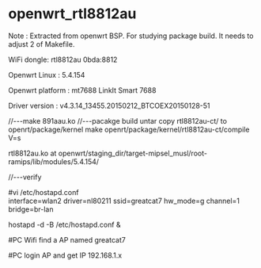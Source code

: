 # openwrt_rtl8812au
Note : 
	Extracted from openwrt BSP. For studying package build.
	It needs to adjust 2 of Makefile.

WiFi dongle:
	rtl8812au 0bda:8812

Openwrt Linux :
	5.4.154

Openwrt platform :
	mt7688 LinkIt Smart 7688

Driver version :
	v4.3.14_13455.20150212_BTCOEX20150128-51

//---make 891aau.ko
//---pacakge build
untar 
copy rtl8812au-ct/ to openrt/package/kernel
make openrt/package/kernel/rtl8812au-ct/compile V=s

rtl8812au.ko at 
	openwrt/staging_dir/target-mipsel_musl/root-ramips/lib/modules/5.4.154/

//---verify

#vi /etc/hostapd.conf                                           
interface=wlan2
driver=nl80211
ssid=greatcat7
hw_mode=g
channel=1
bridge=br-lan


hostapd -d -B /etc/hostapd.conf &

#PC Wifi find a AP named greatcat7

#PC login AP and get IP 192.168.1.x
